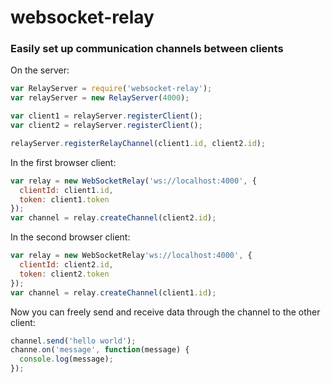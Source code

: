 # websocket-relay
### Easily set up communication channels between clients


On the server:
```javascript
var RelayServer = require('websocket-relay');
var relayServer = new RelayServer(4000);

var client1 = relayServer.registerClient();
var client2 = relayServer.registerClient();

relayServer.registerRelayChannel(client1.id, client2.id);
```

In the first browser client:
```javascript
var relay = new WebSocketRelay('ws://localhost:4000', {
  clientId: client1.id,
  token: client1.token
});
var channel = relay.createChannel(client2.id);
```
In the second browser client:
```javascript
var relay = new WebSocketRelay'ws://localhost:4000', {
  clientId: client2.id,
  token: client2.token
});
var channel = relay.createChannel(client1.id);
```

Now you can freely send and receive data through the channel to the other client:
```javascript
channel.send('hello world');
channe.on('message', function(message) {
  console.log(message);
});
```

